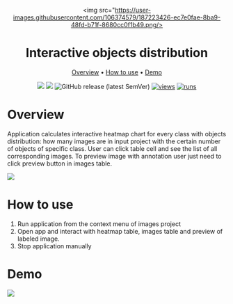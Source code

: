 <div align="center" markdown>

<img src="https://user-images.githubusercontent.com/106374579/187223426-ec7e0fae-8ba9-48fd-b71f-8680cc0f1b49.png/>

# Interactive objects distribution

<p align="center">
  <a href="#Overview">Overview</a> •
  <a href="#How-to-Use">How to use</a> •
  <a href="#Demo">Demo</a>
</p>

[![](https://img.shields.io/badge/supervisely-ecosystem-brightgreen)](https://ecosystem.supervise.ly/apps/supervisely-ecosystem/interactive-objects-distribution)
[![](https://img.shields.io/badge/slack-chat-green.svg?logo=slack)](https://supervise.ly/slack)
![GitHub release (latest SemVer)](https://img.shields.io/github/v/release/supervisely-ecosystem/interactive-objects-distribution)
[![views](https://app.supervise.ly/img/badges/views/supervisely-ecosystem/interactive-objects-distribution.png)](https://supervise.ly)
[![runs](https://app.supervise.ly/img/badges/runs/supervisely-ecosystem/interactive-objects-distribution.png)](https://supervise.ly)

</div>

# Overview

Application calculates interactive heatmap chart for every class with objects distribution: how many images are in input project with the certain number of objects of specific class. User can click table cell and see the list of all corresponding images. To preview image with annotation user just need to click preview button in images table.

<img src="https://user-images.githubusercontent.com/12828725/187033791-1fbad623-dd8b-467a-ac0c-06aa2a9532d2.png" />

# How to use
1. Run application from the context menu of images project
2. Open app and interact with heatmap table, images table and preview of labeled image.
3. Stop application manually

# Demo

<img src="https://user-images.githubusercontent.com/12828725/187032944-3dc14498-3758-489d-b4a6-3eaa03c5ea73.gif" />
